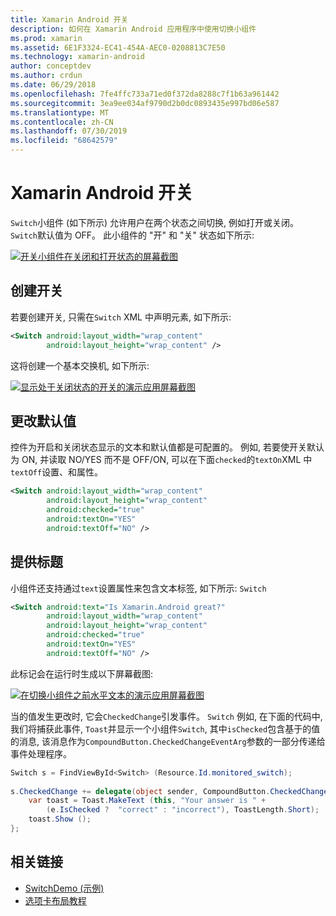```yaml
---
title: Xamarin Android 开关
description: 如何在 Xamarin Android 应用程序中使用切换小组件
ms.prod: xamarin
ms.assetid: 6E1F3324-EC41-454A-AEC0-0208813C7E50
ms.technology: xamarin-android
author: conceptdev
ms.author: crdun
ms.date: 06/29/2018
ms.openlocfilehash: 7fe4ffc733a71ed0f372da8288c7f1b63a961442
ms.sourcegitcommit: 3ea9ee034af9790d2b0dc0893435e997bd06e587
ms.translationtype: MT
ms.contentlocale: zh-CN
ms.lasthandoff: 07/30/2019
ms.locfileid: "68642579"
---
```

# <a name="xamarinandroid-switch"></a>Xamarin Android 开关

`Switch`小组件 (如下所示) 允许用户在两个状态之间切换, 例如打开或关闭。 `Switch`默认值为 OFF。 此小组件的 "开" 和 "关" 状态如下所示:

[![开关小组件在关闭和打开状态的屏幕截图](switch-images/16-switch-onoff.png)](switch-images/16-switch-onoff.png#lightbox)

## <a name="creating-a-switch"></a>创建开关

若要创建开关, 只需在`Switch` XML 中声明元素, 如下所示:

```xml
<Switch android:layout_width="wrap_content"
        android:layout_height="wrap_content" />
```

这将创建一个基本交换机, 如下所示:

[![显示处于关闭状态的开关的演示应用屏幕截图](switch-images/07-switch.png)](switch-images/07-switch.png#lightbox)

## <a name="changing-default-values"></a>更改默认值

控件为开启和关闭状态显示的文本和默认值都是可配置的。 例如, 若要使开关默认为 ON, 并读取 NO/YES 而不是 OFF/ON, 可以在下面`checked`的`textOn`XML 中`textOff`设置、和属性。

```xml
<Switch android:layout_width="wrap_content"
        android:layout_height="wrap_content"
        android:checked="true"
        android:textOn="YES"
        android:textOff="NO" />
```



## <a name="providing-a-title"></a>提供标题

小组件还支持通过`text`设置属性来包含文本标签, 如下所示: `Switch`

```xml
<Switch android:text="Is Xamarin.Android great?"
        android:layout_width="wrap_content"
        android:layout_height="wrap_content"
        android:checked="true"
        android:textOn="YES"
        android:textOff="NO" />
```

此标记会在运行时生成以下屏幕截图:

[![在切换小组件之前水平文本的演示应用屏幕截图](switch-images/08-switch.png)](switch-images/08-switch.png#lightbox)

当的值发生更改时, 它会`CheckedChange`引发事件。 `Switch`
例如, 在下面的代码中, 我们将捕获此事件, `Toast`并显示一个小组件`Switch`, 其中`isChecked`包含基于的值的消息, 该消息作为`CompoundButton.CheckedChangeEventArg`参数的一部分传递给事件处理程序。

```csharp
Switch s = FindViewById<Switch> (Resource.Id.monitored_switch);
           
s.CheckedChange += delegate(object sender, CompoundButton.CheckedChangeEventArgs e) {
    var toast = Toast.MakeText (this, "Your answer is " +
        (e.IsChecked ?  "correct" : "incorrect"), ToastLength.Short);
    toast.Show ();
};
```


## <a name="related-links"></a>相关链接

- [SwitchDemo (示例)](https://docs.microsoft.com/samples/xamarin/monodroid-samples/switchdemo)
- [选项卡布局教程](~/android/user-interface/layouts/tab-layout/index.md)
